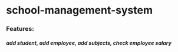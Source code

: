 # school-management-system
### Features:
##### add student, add employee, add subjects, check employee salary 
